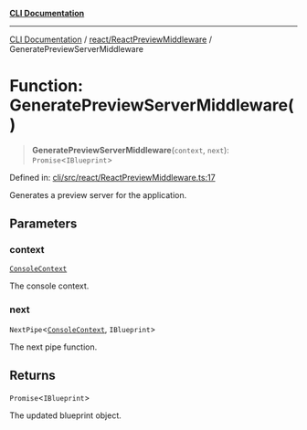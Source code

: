[**CLI Documentation**](../../../README.md)

***

[CLI Documentation](../../../README.md) / [react/ReactPreviewMiddleware](../README.md) / GeneratePreviewServerMiddleware

# Function: GeneratePreviewServerMiddleware()

> **GeneratePreviewServerMiddleware**(`context`, `next`): `Promise`\<`IBlueprint`\>

Defined in: [cli/src/react/ReactPreviewMiddleware.ts:17](https://github.com/stonemjs/cli/blob/f139573d7f6e29779d41fb031ed261bfcad59d09/src/react/ReactPreviewMiddleware.ts#L17)

Generates a preview server for the application.

## Parameters

### context

[`ConsoleContext`](../../../declarations/interfaces/ConsoleContext.md)

The console context.

### next

`NextPipe`\<[`ConsoleContext`](../../../declarations/interfaces/ConsoleContext.md), `IBlueprint`\>

The next pipe function.

## Returns

`Promise`\<`IBlueprint`\>

The updated blueprint object.

